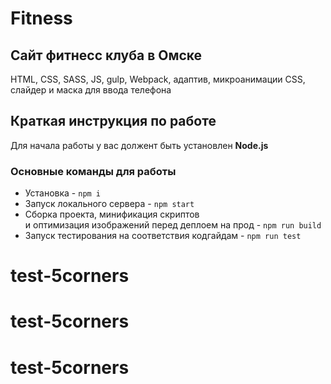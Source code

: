 # Fitness

## Сайт фитнесс клуба в Омске

HTML, CSS, SASS, JS, gulp, Webpack, адаптив, микроанимации CSS, слайдер и маска для ввода телефона 


## Краткая инструкция по работе
Для начала работы у вас должент быть установлен **Node.js**

### Основные команды для работы
- Установка - `npm i`
- Запуск локального сервера - `npm start`
- Сборка проекта, минификация скриптов <br>
и оптимизация изображений перед деплоем на прод - `npm run build`
- Запуск тестирования на соответствия кодгайдам - `npm run test`

# test-5corners
# test-5corners
# test-5corners

